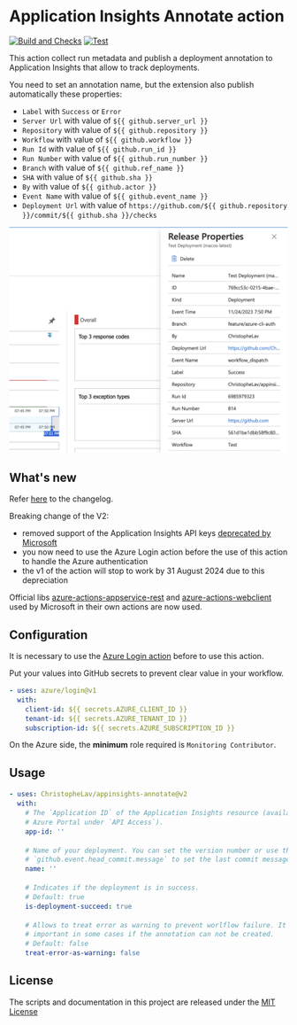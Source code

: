 # Application Insights Annotate action

[![Build and Checks](https://github.com/ChristopheLav/appinsights-annotate/actions/workflows/ci.yml/badge.svg)](https://github.com/ChristopheLav/appinsights-annotate/actions/workflows/ci.yml) [![Test](https://github.com/ChristopheLav/appinsights-annotate/actions/workflows/test.yml/badge.svg)](https://github.com/ChristopheLav/appinsights-annotate/actions/workflows/test.yml)

This action collect run metadata and publish a deployment annotation to Application Insights that allow to track deployments.

You need to set an annotation name, but the extension also publish automatically these properties:
- `Label` with `Success` or `Error`
- `Server Url` with value of `${{ github.server_url }}`
- `Repository` with value of `${{ github.repository }}`
- `Workflow` with value of `${{ github.workflow }}`
- `Run Id` with value of `${{ github.run_id }}`
- `Run Number` with value of `${{ github.run_number }}`
- `Branch` with value of `${{ github.ref_name }}`
- `SHA` with value of `${{ github.sha }}`
- `By` with value of `${{ github.actor }}`
- `Event Name` with value of `${{ github.event_name }}`
- `Deployment Url` with value of `https://github.com/${{ github.repository }}/commit/${{ github.sha }}/checks`

![Example of a deployment annotation](imgs/deployment-annotation.png)

## What's new

Refer [here](CHANGELOG.md) to the changelog.

Breaking change of the V2: 
- removed support of the Application Insights API keys [deprecated by Microsoft](https://learn.microsoft.com/en-us/azure/azure-monitor/app/release-and-work-item-insights?tabs=release-annotations#create-release-annotations-with-the-azure-cli)
- you now need to use the Azure Login action before the use of this action to handle the Azure authentication
- the v1 of the action will stop to work by 31 August 2024 due to this depreciation

Official libs [azure-actions-appservice-rest](https://www.npmjs.com/package/azure-actions-appservice-rest) and [azure-actions-webclient](https://www.npmjs.com/package/azure-actions-webclient) used by Microsoft in their own actions are now used.

## Configuration

It is necessary to use the [Azure Login action](https://github.com/marketplace/actions/azure-login) before to use this action.

Put your values into GitHub secrets to prevent clear value in your workflow.

```yaml
- uses: azure/login@v1
  with:
    client-id: ${{ secrets.AZURE_CLIENT_ID }}
    tenant-id: ${{ secrets.AZURE_TENANT_ID }}
    subscription-id: ${{ secrets.AZURE_SUBSCRIPTION_ID }}
```

On the Azure side, the **minimum** role required is `Monitoring Contributor`.

## Usage

<!-- start usage -->
```yaml
- uses: ChristopheLav/appinsights-annotate@v2
  with:
    # The `Application ID` of the Application Insights resource (available in the
    # Azure Portal under `API Access`).
    app-id: ''

    # Name of your deployment. You can set the version number or use the value
    # `github.event.head_commit.message` to set the last commit message.
    name: ''

    # Indicates if the deployment is in success.
    # Default: true
    is-deployment-succeed: true

    # Allows to treat error as warning to prevent worlflow failure. It is may not
    # important in some cases if the annotation can not be created.
    # Default: false
    treat-error-as-warning: false
```
<!-- end usage -->

## License

The scripts and documentation in this project are released under the [MIT License](LICENSE)